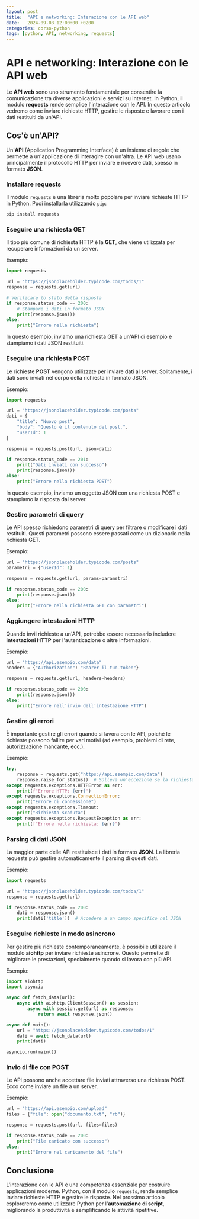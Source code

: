 ```yaml
---
layout: post
title:  "API e networking: Interazione con le API web"
date:   2024-09-08 12:00:00 +0200
categories: corso-python
tags: [python, API, networking, requests]
---
```


# API e networking: Interazione con le API web

Le **API web** sono uno strumento fondamentale per consentire la comunicazione tra diverse applicazioni e servizi su Internet. In Python, il modulo **requests** rende semplice l'interazione con le API. In questo articolo vedremo come inviare richieste HTTP, gestire le risposte e lavorare con i dati restituiti da un'API.

## Cos'è un'API?

Un'**API** (Application Programming Interface) è un insieme di regole che permette a un'applicazione di interagire con un'altra. Le API web usano principalmente il protocollo HTTP per inviare e ricevere dati, spesso in formato **JSON**.

### Installare requests

Il modulo `requests` è una libreria molto popolare per inviare richieste HTTP in Python. Puoi installarla utilizzando `pip`:

```bash
pip install requests
```

### Eseguire una richiesta GET

Il tipo più comune di richiesta HTTP è la **GET**, che viene utilizzata per recuperare informazioni da un server.

Esempio:
```python
import requests

url = "https://jsonplaceholder.typicode.com/todos/1"
response = requests.get(url)

# Verificare lo stato della risposta
if response.status_code == 200:
    # Stampare i dati in formato JSON
    print(response.json())
else:
    print("Errore nella richiesta")
```

In questo esempio, inviamo una richiesta GET a un'API di esempio e stampiamo i dati JSON restituiti.

### Eseguire una richiesta POST

Le richieste **POST** vengono utilizzate per inviare dati al server. Solitamente, i dati sono inviati nel corpo della richiesta in formato JSON.

Esempio:
```python
import requests

url = "https://jsonplaceholder.typicode.com/posts"
dati = {
    "title": "Nuovo post",
    "body": "Questo è il contenuto del post.",
    "userId": 1
}

response = requests.post(url, json=dati)

if response.status_code == 201:
    print("Dati inviati con successo")
    print(response.json())
else:
    print("Errore nella richiesta POST")
```

In questo esempio, inviamo un oggetto JSON con una richiesta POST e stampiamo la risposta dal server.

### Gestire parametri di query

Le API spesso richiedono parametri di query per filtrare o modificare i dati restituiti. Questi parametri possono essere passati come un dizionario nella richiesta GET.

Esempio:
```python
url = "https://jsonplaceholder.typicode.com/posts"
parametri = {"userId": 1}

response = requests.get(url, params=parametri)

if response.status_code == 200:
    print(response.json())
else:
    print("Errore nella richiesta GET con parametri")
```

### Aggiungere intestazioni HTTP

Quando invii richieste a un'API, potrebbe essere necessario includere **intestazioni HTTP** per l'autenticazione o altre informazioni.

Esempio:
```python
url = "https://api.esempio.com/data"
headers = {"Authorization": "Bearer il-tuo-token"}

response = requests.get(url, headers=headers)

if response.status_code == 200:
    print(response.json())
else:
    print("Errore nell'invio dell'intestazione HTTP")
```

### Gestire gli errori

È importante gestire gli errori quando si lavora con le API, poiché le richieste possono fallire per vari motivi (ad esempio, problemi di rete, autorizzazione mancante, ecc.).

Esempio:
```python
try:
    response = requests.get("https://api.esempio.com/data")
    response.raise_for_status()  # Solleva un'eccezione se la richiesta fallisce
except requests.exceptions.HTTPError as err:
    print(f"Errore HTTP: {err}")
except requests.exceptions.ConnectionError:
    print("Errore di connessione")
except requests.exceptions.Timeout:
    print("Richiesta scaduta")
except requests.exceptions.RequestException as err:
    print(f"Errore nella richiesta: {err}")
```

### Parsing di dati JSON

La maggior parte delle API restituisce i dati in formato **JSON**. La libreria requests può gestire automaticamente il parsing di questi dati.

Esempio:
```python
import requests

url = "https://jsonplaceholder.typicode.com/todos/1"
response = requests.get(url)

if response.status_code == 200:
    dati = response.json()
    print(dati['title'])  # Accedere a un campo specifico nel JSON
```

### Eseguire richieste in modo asincrono

Per gestire più richieste contemporaneamente, è possibile utilizzare il modulo **aiohttp** per inviare richieste asincrone. Questo permette di migliorare le prestazioni, specialmente quando si lavora con più API.

Esempio:
```python
import aiohttp
import asyncio

async def fetch_data(url):
    async with aiohttp.ClientSession() as session:
        async with session.get(url) as response:
            return await response.json()

async def main():
    url = "https://jsonplaceholder.typicode.com/todos/1"
    dati = await fetch_data(url)
    print(dati)

asyncio.run(main())
```

### Invio di file con POST

Le API possono anche accettare file inviati attraverso una richiesta POST. Ecco come inviare un file a un server.

Esempio:
```python
url = "https://api.esempio.com/upload"
files = {"file": open("documento.txt", "rb")}

response = requests.post(url, files=files)

if response.status_code == 200:
    print("File caricato con successo")
else:
    print("Errore nel caricamento del file")
```

## Conclusione

L'interazione con le API è una competenza essenziale per costruire applicazioni moderne. Python, con il modulo `requests`, rende semplice inviare richieste HTTP e gestire le risposte. Nel prossimo articolo esploreremo come utilizzare Python per l'**automazione di script**, migliorando la produttività e semplificando le attività ripetitive.
